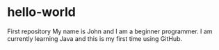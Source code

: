 # hello-world
First repository
My name is John and I am a beginner programmer. I am currently learning Java and this is my first time using GitHub.
